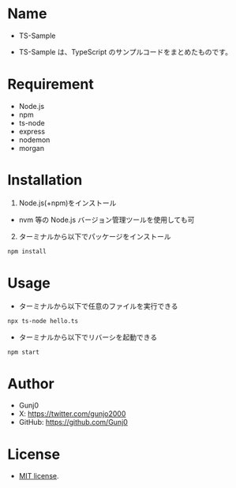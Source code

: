 # Name

- TS-Sample

- TS-Sample は、TypeScript のサンプルコードをまとめたものです。

# Requirement

- Node.js
- npm
- ts-node
- express
- nodemon
- morgan

# Installation

1. Node.js(+npm)をインストール

- nvm 等の Node.js バージョン管理ツールを使用しても可

2. ターミナルから以下でパッケージをインストール

```bash
npm install
```

# Usage

- ターミナルから以下で任意のファイルを実行できる

```bash
npx ts-node hello.ts
```

- ターミナルから以下でリバーシを起動できる

```bash
npm start
```

# Author

- Gunj0
- X: https://twitter.com/gunjo2000
- GitHub: https://github.com/Gunj0

# License

- [MIT license](https://en.wikipedia.org/wiki/MIT_License).
